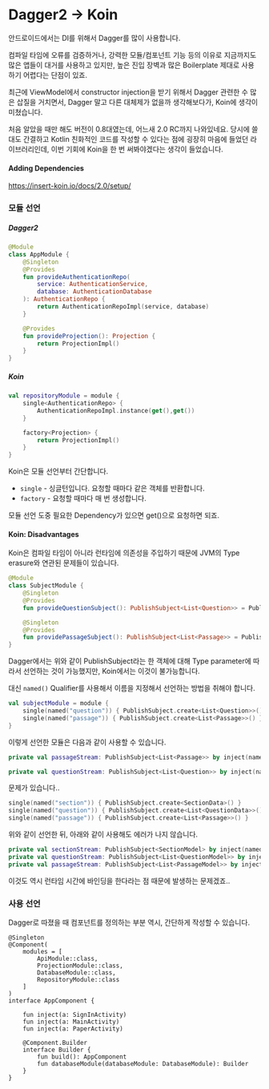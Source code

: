 # Dagger2 -> Koin

안드로이드에서는 DI를 위해서 Dagger를 많이 사용합니다.

컴파일 타임에 오류를 검증하거나, 강력한 모듈/컴포넌트 기능 등의 이유로 지금까지도 많은 앱들이 대거를 사용하고 있지만, 높은 진입 장벽과 많은 Boilerplate 제대로 사용하기 어렵다는 단점이 있죠.

최근에 ViewModel에서 constructor injection을 받기 위해서 Dagger 관련한 수 많은 삽질을 거치면서, Dagger 말고 다른 대체제가 없을까 생각해보다가, Koin에 생각이 미쳤습니다.

처음 알았을 때만 해도 버전이 0.8대였는데, 어느새 2.0 RC까지 나와있네요. 당시에 쓸 대도 간결하고 Kotlin 친화적인 코드를 작성할 수 있다는 점에 굉장히 마음에 들었던 라이브러리인데, 이번 기회에 Koin을 한 번 써봐야겠다는 생각이 들었습니다.



#### Adding Dependencies

https://insert-koin.io/docs/2.0/setup/



### 모듈 선언

##### Dagger2

```kotlin
@Module
class AppModule {
    @Singleton
    @Provides
    fun provideAuthenticationRepo(
        service: AuthenticationService,
        database: AuthenticationDatabase
    ): AuthenticationRepo {
        return AuthenticationRepoImpl(service, database)
    }

    @Provides
    fun provideProjection(): Projection {
        return ProjectionImpl()
    }
}
```



##### Koin

```kotlin
val repositoryModule = module {
    single<AuthenticationRepo> {
        AuthenticationRepoImpl.instance(get(),get())
    }

    factory<Projection> {
        return ProjectionImpl()
    }
}
```

Koin은 모듈 선언부터 간단합니다.

- `single` - 싱글턴입니다. 요청할 때마다 같은 객체를 반환합니다.
- `factory` - 요청할 때마다 매 번 생성합니다.



모듈 선언 도중 필요한 Dependency가 있으면 get()으로 요청하면 되죠.



#### Koin: Disadvantages

Koin은 컴파일 타임이 아니라 런타임에 의존성을 주입하기 때문에 JVM의 Type erasure와 연관된 문제들이 있습니다.



```kotlin
@Module
class SubjectModule {
    @Singleton
    @Provides
    fun provideQuestionSubject(): PublishSubject<List<Question>> = PublishSubject.create()

    @Singleton
    @Provides
    fun providePassageSubject(): PublishSubject<List<Passage>> = PublishSubject.create()
}
```

Dagger에서는 위와 같이 PublishSubject라는 한 객체에 대해 Type parameter에 따라서 선언하는 것이 가능했지만, Koin에서는 이것이 불가능합니다.



대신 `named()` Qualifier를 사용해서 이름을 지정해서 선언하는 방법을 취해야 합니다.

```kotlin
val subjectModule = module {
    single(named("question")) { PublishSubject.create<List<Question>>() }
    single(named("passage")) { PublishSubject.create<List<Passage>>() }
}
```



이렇게 선언한 모듈은 다음과 같이 사용할 수 있습니다.

```kotlin
private val passageStream: PublishSubject<List<Passage>> by inject(named("passage"))

private val questionStream: PublishSubject<List<Question>> by inject(named("question"))
```



문제가 있습니다..

```kotlin
single(named("section")) { PublishSubject.create<SectionData>() }
single(named("question")) { PublishSubject.create<List<QuestionData>>() }
single(named("passage")) { PublishSubject.create<List<Passage>>() }
```

위와 같이 선언한 뒤, 아래와 같이 사용해도 에러가 나지 않습니다.

```kotlin
private val sectionStream: PublishSubject<SectionModel> by inject(named("section"))
private val questionStream: PublishSubject<List<QuestionModel>> by inject(named("question"))
private val passageStream: PublishSubject<List<PassageModel>> by inject(named("passage"))
```

이것도 역시 런타임 시간에 바인딩을 한다라는 점 때문에 발생하는 문제겠죠..








### 사용 선언

Dagger로 따졌을 때 컴포넌트를 정의하는 부분 역시, 간단하게 작성할 수 있습니다.

```
@Singleton
@Component(
    modules = [
        ApiModule::class,
        ProjectionModule::class,
        DatabaseModule::class,
        RepositoryModule::class
    ]
)
interface AppComponent {

    fun inject(a: SignInActivity)
    fun inject(a: MainActivity)
    fun inject(a: PaperActivity)

    @Component.Builder
    interface Builder {
        fun build(): AppComponent
        fun databaseModule(databaseModule: DatabaseModule): Builder
    }
}
```